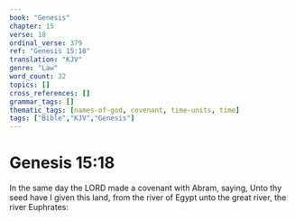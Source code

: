```yaml
---
book: "Genesis"
chapter: 15
verse: 18
ordinal_verse: 379
ref: "Genesis 15:18"
translation: "KJV"
genre: "Law"
word_count: 32
topics: []
cross_references: []
grammar_tags: []
thematic_tags: [names-of-god, covenant, time-units, time]
tags: ["Bible","KJV","Genesis"]
---
```


# Genesis 15:18

In the same day the LORD made a covenant with Abram, saying, Unto thy seed have I given this land, from the river of Egypt unto the great river, the river Euphrates:
